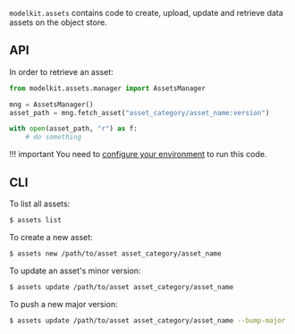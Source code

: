 `modelkit.assets` contains code to create, upload, update and retrieve data assets on the
object store.

## API

In order to retrieve an asset:

```python
from modelkit.assets.manager import AssetsManager

mng = AssetsManager()
asset_path = mng.fetch_asset("asset_category/asset_name:version")

with open(asset_path, "r") as f:
    # do something

```

!!! important
    You need to [configure your environment](environment.md) to run this code.

## CLI

To list all assets:
```bash
$ assets list
```

To create a new asset:
```bash
$ assets new /path/to/asset asset_category/asset_name
```

To update an asset's minor version:

```bash
$ assets update /path/to/asset asset_category/asset_name
```

To push a new major version:
```bash
$ assets update /path/to/asset asset_category/asset_name --bump-major
```
